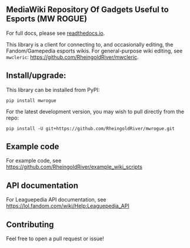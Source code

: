 ## MediaWiki Repository Of Gadgets Useful to Esports (MW ROGUE)

For full docs, please see [readthedocs.io](https://mwrogue.readthedocs.io/en/latest/index.html).

This library is a client for connecting to, and occasionally editing, the Fandom/Gamepedia esports wikis. For general-purpose wiki editing, see `mwcleric`: https://github.com/RheingoldRiver/mwcleric.

## Install/upgrade:

This library can be installed from PyPI:

```
pip install mwrogue
```

For the latest development version, you may wish to pull directly from the repo:

```
pip install -U git+https://github.com/RheingoldRiver/mwrogue.git
```

## Example code
For example code, see https://github.com/RheingoldRiver/example_wiki_scripts

## API documentation
For Leaguepedia API documentation, see https://lol.fandom.com/wiki/Help:Leaguepedia_API

## Contributing
Feel free to open a pull request or issue!
